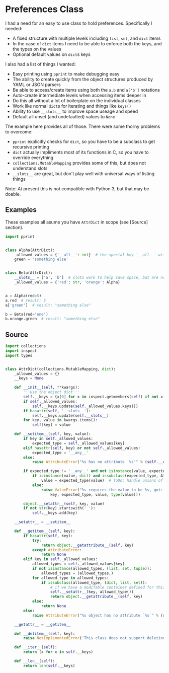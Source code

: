 Preferences Class
=========================

I had a need for an easy to use class to hold preferences. Specifically I needed:
- A fixed structure with multiple levels including `list`, `set`, and `dict` items
- In the case of `dict` items I need to be able to enforce both the keys, and the types on the values
- Optional default values on `dict`s keys

I also had a list of things I wanted:
- Easy printing using `pprint` to make debugging easy
- The ability to create quickly from the object structures produced by YAML or JSON parsers
- Be able to access/create items using both the `a.b` and `a['b']` notations
- Auto-create intermediate levels when accessing items deeper in
- Do this all without a lot of boilerplate on the individual classes
- Work like normal `dict`s for iterating and things like `keys()`
- Ability to use `__slots__` to improve space useage and speed
- Default all unset (and undefaulted) values to `None`

The example here provides all of those. There were some thorny problems to overcome:
- `pprint` explicitly checks for `dict`, so you have to be a subclass to get recursive printing
- `dict` actually impliments most of its functions in C, so you have to override everything
- `collections.MutableMapping` provides some of this, but does not understand slots
- `__slots__` are great, but don't play well with universal ways of listing things

Note: At present this is not compatible with Python 3, but that may be doable.

Examples
--------

These examples all asume you have `AttrDict` in scope (see [Source] section).

```python
import pprint


class Alpha(AttrDict):
    _allowed_values = {'__all__': int}  # the special key `__all__` will apply to any undefined key
    green = 'something else'


class Beta(AttrDict):
    __slots__ = ['a', 'b']  # slots work to help save space, but are not required
    _allowed_values = {'red': str, 'orange': Alpha}


a = Alpha(red=5)
a.red  # result: 5
a['green']  # result: "something else"

b = Beta(red='one')
b.orange.green  # result: "something else"
```

Source
------

```python
import collections
import inspect
import types


class AttrDict(collections.MutableMapping, dict):
    _allowed_values = {}
    __keys = None

    def __init__(self, **kwargs):
        '''Use the object dict'''
        self.__keys = {x[0] for x in inspect.getmembers(self) if not x[0].startswith('_') and not callable(x[1])}
        if self._allowed_values:
            self.__keys.update(self._allowed_values.keys())
        if hasattr(self, '__slots__'):
            self.__keys.update(self.__slots__)
        for key, value in kwargs.items():
            self[key] = value

    def __setitem__(self, key, value):
        if key in self._allowed_values:
            expected_type = self._allowed_values[key]
        elif hasattr(self, key) or not self._allowed_values:
            expected_type = '__any__'
        else:
            raise AttributeError("%s has no attribute '%s'" % (self.__class__.__name__, key))

        if expected_type != '__any__' and not isinstance(value, expected_type):
            if isinstance(value, dict) and issubclass(expected_type, AttrDict):
                value = expected_type(value)  # ToDo: handle unions of types
            else:
                raise ValueError("%s requires the value to be %s, got: %r (%s)" % (
                    key, expected_type, value, type(value)))

        object.__setattr__(self, key, value)
        if not str(key).startswith('_'):
            self.__keys.add(key)

    __setattr__ = __setitem__

    def __getitem__(self, key):
        if hasattr(self, key):
            try:
                return object.__getattribute__(self, key)
            except AttributeError:
                return None
        elif key in self._allowed_values:
            allowed_types = self._allowed_values[key]
            if not isinstance(allowed_types, (list, set, tuple)):
                allowed_types = (allowed_types,)
            for allowed_type in allowed_types:
                if issubclass(allowed_type, (dict, list, set)):
                    # if we have a modifable container defined for this key, auto-create it
                    self.__setattr__(key, allowed_type())
                    return object.__getattribute__(self, key)
            else:
                return None
        else:
            raise AttributeError("%s object has no attribute `%s`" % (self.__class__.__name__, key))

    __getattr__ = __getitem__

    def __delitem__(self, key):
        raise NotImplementedError('This class does not support deleting items')

    def __iter__(self):
        return (x for x in self.__keys)

    def __len__(self):
        return len(self.__keys)
```